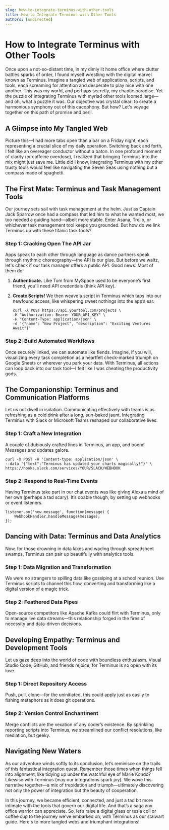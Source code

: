 ```yaml
---
slug: how-to-integrate-terminus-with-other-tools
title: How to Integrate Terminus with Other Tools
authors: [undirected]
---
```



# How to Integrate Terminus with Other Tools

Once upon a not-so-distant time, in my dimly lit home office where clutter battles sparks of order, I found myself wrestling with the digital marvel known as Terminus. Imagine a tangled web of applications, scripts, and tools, each screaming for attention and desperate to play nice with one another. This was my world, and perhaps secretly, my chaotic paradise. Yet the puzzle of integrating Terminus with myriad other tools loomed large—and oh, what a puzzle it was. Our objective was crystal clear: to create a harmonious symphony out of this cacophony. But how? Let's voyage together on this path of promise and peril.

## A Glimpse into My Tangled Web

Picture this—I had more tabs open than a bar on a Friday night, each representing a crucial slice of my daily operation. Switching back and forth, I felt like an overeager conductor without a baton. In one profound moment of clarity (or caffeine overdose), I realized that bringing Terminus into the mix might just save me. Little did I know, integrating Terminus with my other trusty tools would feel like navigating the Seven Seas using nothing but a compass made of spaghetti.

## The First Mate: Terminus and Task Management Tools

Our journey sets sail with task management at the helm. Just as Captain Jack Sparrow once had a compass that led him to what he wanted most, we too needed a guiding hand—albeit more stable. Enter Asana, Trello, or whichever task management tool keeps you grounded. But how do we link Terminus up with these titanic task tools?

### Step 1: Cracking Open The API Jar

Apps speak to each other through language as dance partners speak through rhythmic choreography—the API is our glue. But before we waltz, let's check if our task manager offers a public API. Good news: Most of them do!

1. **Authenticate.** Like Tom from MySpace used to be everyone’s first friend, you'll need API credentials (think API key).
2. **Create Scripts!** We then weave a script in Terminus which taps into our newfound access, like whispering sweet nothings into the app’s ear.
   
   ```shell
   curl -X POST https://api.yourtool.com/projects \
   -H "Authorization: Bearer YOUR_API_KEY" \
   -H "Content-Type: application/json" \
   -d '{"name": "New Project", "description": "Exciting Ventures Await"}'
   ```

### Step 2: Build Automated Workflows

Once securely linked, we can automate like fiends. Imagine, if you will, visualizing every task completion as a heartfelt check-marked triumph on Google Sheets or wherever you park your data. With Terminus, all actions can loop back into our task tool—I felt like I was cheating the productivity gods.

## The Companionship: Terminus and Communication Platforms

Let us not dwell in isolation. Communicating effectively with teams is as refreshing as a cold drink after a long, sun-baked jaunt. Integrating Terminus with Slack or Microsoft Teams reshaped our collaborative lives.

### Step 1: Craft a New Integration

A couple of dubiously crafted lines in Terminus, an app, and boom! Messages and updates galore.

```shell
curl -X POST -H 'Content-type: application/json' \
--data '{"text":"Terminus has updated your charts magically!"}' \
https://hooks.slack.com/services/YOUR/SLACK/WEBHOOK
```

### Step 2: Respond to Real-Time Events

Having Terminus take part in our chat events was like giving Alexa a mind of her own (perhaps a tad scary). It’s doable though, by setting up webhooks or event listeners.

```shell
listener.on('new_message', function(message) {
    WebhookHandler.handleMessage(message);
});
```

## Dancing with Data: Terminus and Data Analytics

Now, for those drowning in data lakes and wading through spreadsheet swamps, Terminus can pair up beautifully with analytics tools.

### Step 1: Data Migration and Transformation

We were no strangers to spilling data like gossiping at a school reunion. Use Terminus scripts to channel this flow, converting and transforming like a digital version of a magic trick.

### Step 2: Feathered Data Pipes

Open-source competitors like Apache Kafka could flirt with Terminus, only to manage live data streams—this relationship forged in the fires of necessity and data-driven decisions.

## Developing Empathy: Terminus and Development Tools

Let us gaze deep into the world of code with boundless enthusiasm. Visual Studio Code, GitHub, and friends rejoice, for Terminus is so open with its love.

### Step 1: Direct Repository Access

Push, pull, clone—for the uninitiated, this could apply just as easily to fishing metaphors as it does git operations.

### Step 2: Version Control Enchantment

Merge conflicts are the vexation of any coder’s existence. By sprinkling reporting scripts into Terminus, we streamlined our conflict resolutions, like mediation, but geeky.

## Navigating New Waters

As our adventure winds softly to its conclusion, let’s reminisce on the trails of this fantastical integration quest. Remember those times when things fell into alignment, like tidying up under the watchful eye of Marie Kondo? Likewise with Terminus (may our integrations spark joy). We wove this narrative together—a mix of trepidation and triumph—ultimately discovering not only the power of integration but the beauty of cooperation.

In this journey, we became efficient, connected, and just a tad bit more intimate with the tools that govern our digital life. And that’s a saga any office warrior can appreciate. So, let’s raise a digital glass or tesla coil or coffee cup to the journey we've embarked on, with Terminus as our stalwart guide. Here's to more tangled webs and triumphant integrations!